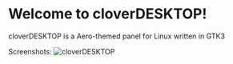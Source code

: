 # Welcome to cloverDESKTOP!
cloverDESKTOP is a Aero-themed panel for Linux written in GTK3

Screenshots:
![cloverDESKTOP](clover1.png "cloverDESKTOP")
